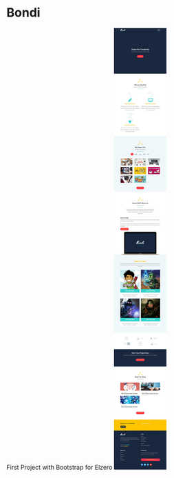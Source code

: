 # Bondi
First Project with Bootstrap for Elzero
![This is Design](https://github.com/AbrarKhalil26/Bondi/blob/main/design/Design%20Laptop.jpeg)
